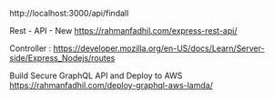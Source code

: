 http://localhost:3000/api/findall

Rest - API - New 
https://rahmanfadhil.com/express-rest-api/

Controller : 
https://developer.mozilla.org/en-US/docs/Learn/Server-side/Express_Nodejs/routes

Build Secure GraphQL API and Deploy to AWS
https://rahmanfadhil.com/deploy-graphql-aws-lamda/